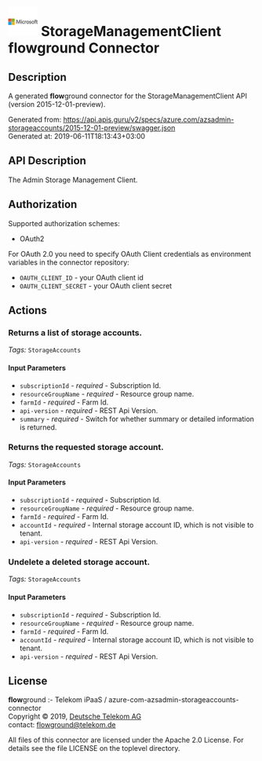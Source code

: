 # ![LOGO](logo.png) StorageManagementClient **flow**ground Connector

## Description

A generated **flow**ground connector for the StorageManagementClient API (version 2015-12-01-preview).

Generated from: https://api.apis.guru/v2/specs/azure.com/azsadmin-storageaccounts/2015-12-01-preview/swagger.json<br/>
Generated at: 2019-06-11T18:13:43+03:00

## API Description

The Admin Storage Management Client.

## Authorization

Supported authorization schemes:
- OAuth2

For OAuth 2.0 you need to specify OAuth Client credentials as environment variables in the connector repository:
* `OAUTH_CLIENT_ID` - your OAuth client id
* `OAUTH_CLIENT_SECRET` - your OAuth client secret

## Actions

### Returns a list of storage accounts.

*Tags:* `StorageAccounts`

#### Input Parameters
* `subscriptionId` - _required_ - Subscription Id.
* `resourceGroupName` - _required_ - Resource group name.
* `farmId` - _required_ - Farm Id.
* `api-version` - _required_ - REST Api Version.
* `summary` - _required_ - Switch for whether summary or detailed information is returned.

### Returns the requested storage account.

*Tags:* `StorageAccounts`

#### Input Parameters
* `subscriptionId` - _required_ - Subscription Id.
* `resourceGroupName` - _required_ - Resource group name.
* `farmId` - _required_ - Farm Id.
* `accountId` - _required_ - Internal storage account ID, which is not visible to tenant.
* `api-version` - _required_ - REST Api Version.

### Undelete a deleted storage account.

*Tags:* `StorageAccounts`

#### Input Parameters
* `subscriptionId` - _required_ - Subscription Id.
* `resourceGroupName` - _required_ - Resource group name.
* `farmId` - _required_ - Farm Id.
* `accountId` - _required_ - Internal storage account ID, which is not visible to tenant.
* `api-version` - _required_ - REST Api Version.

## License

**flow**ground :- Telekom iPaaS / azure-com-azsadmin-storageaccounts-connector<br/>
Copyright © 2019, [Deutsche Telekom AG](https://www.telekom.de)<br/>
contact: flowground@telekom.de

All files of this connector are licensed under the Apache 2.0 License. For details
see the file LICENSE on the toplevel directory.
